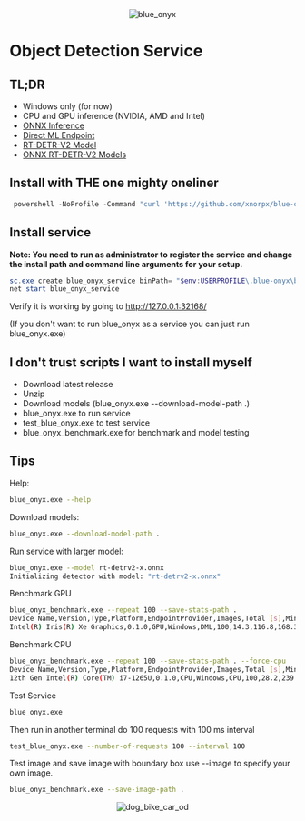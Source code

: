 
<div align="center">
<img src="assets/blue_onyx.gif" alt="blue_onyx"/>
</div>

# Object Detection Service

## TL;DR

- Windows only (for now)
- CPU and GPU inference (NVIDIA, AMD and Intel)
- [ONNX Inference](https://github.com/onnx/onnx)
- [Direct ML Endpoint](https://github.com/microsoft/DirectML)
- [RT-DETR-V2 Model](https://github.com/lyuwenyu/RT-DETR/tree/main/rtdetrv2_pytorch)
- [ONNX RT-DETR-V2 Models](https://huggingface.co/xnorpx/rt-detr2-onnx)

## Install with THE one mighty oneliner

```powershell
 powershell -NoProfile -Command "curl 'https://github.com/xnorpx/blue-onyx/releases/latest/download/install_latest_blue_onyx.ps1' -o 'install_latest_blue_onyx.ps1'; Unblock-File '.\install_latest_blue_onyx.ps1'; powershell.exe -ExecutionPolicy Bypass -File '.\install_latest_blue_onyx.ps1'"
 ```

## Install service

**Note: You need to run as administrator to register the service and change the install path and command line arguments for your setup.**
```powershell
sc.exe create blue_onyx_service binPath= "$env:USERPROFILE\.blue-onyx\blue_onyx_service.exe --port 32168" start= auto displayname= "Blue Onyx Service"
net start blue_onyx_service
```

Verify it is working by going to http://127.0.0.1:32168/

(If you don't want to run blue_onyx as a service you can just run blue_onyx.exe)

## I don't trust scripts I want to install myself

- Download latest release
- Unzip
- Download models (blue_onyx.exe --download-model-path .)
- blue_onyx.exe to run service
- test_blue_onyx.exe to test service
- blue_onyx_benchmark.exe for benchmark and model testing

## Tips

Help:
```bash
blue_onyx.exe --help
```

Download models:
```bash 
blue_onyx.exe --download-model-path .
```

Run service with larger model:
```bash 
blue_onyx.exe --model rt-detrv2-x.onnx
Initializing detector with model: "rt-detrv2-x.onnx"
```

Benchmark GPU
```bash
blue_onyx_benchmark.exe --repeat 100 --save-stats-path .
Device Name,Version,Type,Platform,EndpointProvider,Images,Total [s],Min [ms],Max [ms],Average [ms],FPS
Intel(R) Iris(R) Xe Graphics,0.1.0,GPU,Windows,DML,100,14.3,116.8,168.3,143.2,7.0
```

Benchmark CPU
```bash
blue_onyx_benchmark.exe --repeat 100 --save-stats-path . --force-cpu
Device Name,Version,Type,Platform,EndpointProvider,Images,Total [s],Min [ms],Max [ms],Average [ms],FPS
12th Gen Intel(R) Core(TM) i7-1265U,0.1.0,CPU,Windows,CPU,100,28.2,239.6,398.2,281.5,3.6
```

Test Service
```bash
blue_onyx.exe
```

Then run in another terminal do 100 requests with 100 ms interval
```bash
test_blue_onyx.exe --number-of-requests 100 --interval 100
```
    
Test image and save image with boundary box use --image to specify your own image.
```bash
blue_onyx_benchmark.exe --save-image-path .
```

<div align="center">
<img src="assets/dog_bike_car_od.jpg" alt="dog_bike_car_od"/>
</div>
